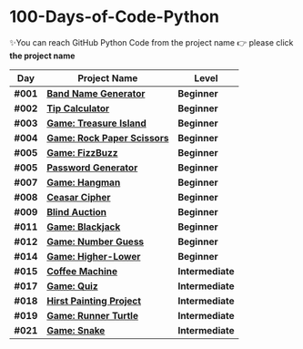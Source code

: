 # 100-Days-of-Code-Python

✨You can reach GitHub Python Code from the project name 👉 please click **the project name**



| Day | Project Name  | Level |
|---| ----- | ---------- |
|**#001**| **[Band Name Generator](https://github.com/fly-pixie/100-Days-of-Code-Python/blob/main/Day%20%2301%20/band_name_generator.py)** | **Beginner** |
|**#002**| **[Tip Calculator](https://github.com/fly-pixie/100-Days-of-Code-Python/blob/main/Day%20%2302%20/tip_calculator.py)** | **Beginner** |
|**#003**| **[Game: Treasure Island](https://github.com/fly-pixie/100-Days-of-Code-Python/blob/main/Day%20%2303/game_treasure_island.py)** | **Beginner** |
|**#004**| **[Game: Rock Paper Scissors](https://github.com/fly-pixie/100-Days-of-Code-Python/blob/main/Day%20%2304%20/rock_paper_scissors.py)** | **Beginner** |
|**#005**| **[Game: FizzBuzz](https://github.com/fly-pixie/100-Days-of-Code-Python/blob/main/Day%20%2305%20/fizz_buzz.py)** | **Beginner** |
|**#005**| **[Password Generator](https://github.com/fly-pixie/100-Days-of-Code-Python/blob/main/Day%20%2305%20/password_generator.py)** | **Beginner** |
|**#007**| **[Game: Hangman](https://github.com/fly-pixie/100-Days-of-Code-Python/blob/main/Day%20%2307/hangman.py)** | **Beginner** |
|**#008**| **[Ceasar Cipher](https://github.com/fly-pixie/100-Days-of-Code-Python/blob/main/Day%20%2308/ceaser_cipher.py)** | **Beginner** |
|**#009**| **[Blind Auction](https://github.com/fly-pixie/100-Days-of-Code-Python/blob/main/Day%20%2309/blind_auction.py)** | **Beginner** |
|**#011**| **[Game: Blackjack](https://github.com/fly-pixie/100-Days-of-Code-Python/blob/main/Day%20%2311/Blackjack.py)** | **Beginner** |
|**#012**| **[Game: Number Guess](https://github.com/fly-pixie/100-Days-of-Code-Python/blob/main/Day%20%2312/number_guess.py)** | **Beginner** |
|**#014**| **[Game: Higher-Lower ](https://github.com/fly-pixie/100-Days-of-Code-Python/blob/main/Day%20%2314/higher_lower.py)** | **Beginner** |
|**#015**| **[Coffee Machine ](https://github.com/fly-pixie/100-Days-of-Code-Python/blob/main/Day%20%2315/coffee_machine.py)** | **Intermediate** |
|**#017**| **[Game: Quiz ](https://github.com/fly-pixie/100-Days-of-Code-Python/blob/main/Day%20%2317/quiz_main.py)** | **Intermediate** |
|**#018**| **[Hirst Painting Project ](https://github.com/fly-pixie/100-Days-of-Code-Python/blob/main/Day%20%2318/hirst_dot_painting.py)** | **Intermediate** |
|**#019**| **[Game: Runner Turtle ](https://github.com/fly-pixie/100-Days-of-Code-Python/blob/main/Day%20%2319/runner_turtle_game.py)** | **Intermediate** |
|**#021**| **[Game: Snake](https://github.com/fly-pixie/100-Days-of-Code-Python/blob/main/Day%20%2319/runner_turtle_game.py)** | **Intermediate** |